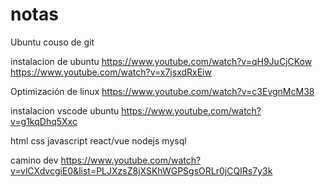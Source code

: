 # notas

Ubuntu
couso de git 

instalacion de ubuntu 
https://www.youtube.com/watch?v=qH9JuCjCKow
https://www.youtube.com/watch?v=x7jsxdRxEiw

Optimización de linux 
https://www.youtube.com/watch?v=c3EvgnMcM38

instalacion vscode ubuntu
https://www.youtube.com/watch?v=g1kqDhq5Xxc

html css javascript react/vue nodejs mysql

camino dev
https://www.youtube.com/watch?v=vlCXdvcgiE0&list=PLJXzsZ8jXSKhWGPSgsORLr0jCQIRs7y3k


